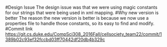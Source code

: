 #Design Issue
The design issue was that we were using magic constants for our strings that were being used in xml mapping.
#Why new version is better
The reason the new version is better is because we now use a properties file to handle those constants, so its easy to find and modify.
#Commit link
https://git.cs.duke.edu/CompSci308_2016Fall/cellsociety_team22/commit/1389b02c93ef32fccbd03ff70442df20db4b329c